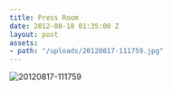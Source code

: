 ```yaml
---
title: Press Room
date: 2012-08-18 01:35:00 Z
layout: post
assets:
- path: "/uploads/20120817-111759.jpg"
---
```


![20120817-111759](/uploads/20120817-111759.jpg)
